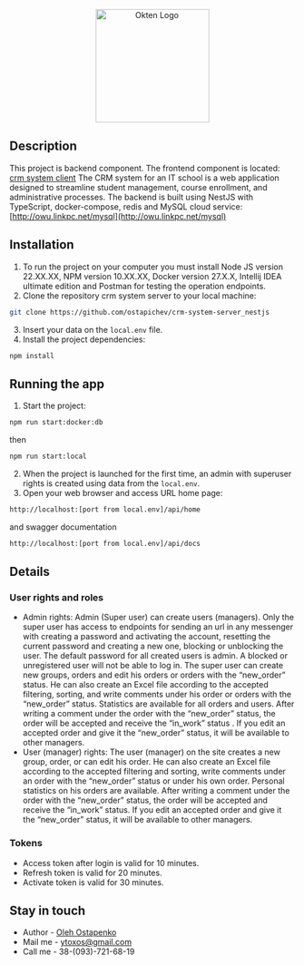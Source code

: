 <p align="center">
  <a href="https://owu.com.ua/" target="blank"><img src="https://owu.com.ua/wp-content/uploads/2023/12/Blue-Big-Bird-Final-Logo.webp" width="200" alt="Okten Logo" /></a>
</p>

## Description
This project is backend component. The frontend component is located:
[crm system client](https://github.com/ostapichev/crm-system-client)
The CRM system for an IT school is a web application designed to streamline student management,
course enrollment, and administrative processes.
The backend is built using NestJS with TypeScript, docker-compose, redis and MySQL cloud service:
[http://owu.linkpc.net/mysql](http://owu.linkpc.net/mysql)

## Installation
1. To run the project on your computer you must install Node JS version 22.XX.XX, NPM version 10.XX.XX, 
   Docker version 27.X.X, Intellij IDEA ultimate edition and Postman for testing the operation endpoints.
2. Clone the repository crm system server to your local machine:  
```bash 
git clone https://github.com/ostapichev/crm-system-server_nestjs
```
3. Insert your data on the <code>local.env</code> file.
4. Install the project dependencies:
```bash
npm install
```

## Running the app

1. Start the project:
```bash
npm run start:docker:db
```
then
```bash
npm run start:local
```
2. When the project is launched for the first time, 
   an admin with superuser rights is created using data from the 
   <code>local.env</code>.
3. Open your web browser and access URL home page:
```bash
http://localhost:[port from local.env]/api/home
```
   and swagger documentation 
```bash
http://localhost:[port from local.env]/api/docs
```

## Details
### User rights and roles

-  Admin rights: Admin (Super user) can create users (managers). 
   Only the super user has access to endpoints for sending an 
   url in any messenger with creating a password and activating the account, 
   resetting the current password and creating a new one, 
   blocking or unblocking the user. The default password 
   for all created users is admin. A blocked or unregistered user 
   will not be able to log in. The super user can create new groups, 
   orders and edit his orders or orders with the “new_order” status. 
   He can also create an Excel file according to the accepted filtering, 
   sorting, and write comments under his order or orders with the “new_order” status. 
   Statistics are available for all orders and users. After writing a comment under 
   the order with the “new_order” status, the order will be accepted 
   and receive the “in_work” status . If you edit an accepted order 
   and give it the “new_order” status, it will be available to other managers.
-  User (manager) rights: The user (manager) on the site creates a new group, 
   order, or can edit his order. He can also create an Excel file according 
   to the accepted filtering and sorting, write comments under an order with the “new_order” 
   status or under his own order. Personal statistics on his orders are available. 
   After writing a comment under the order with the “new_order” status, the order will be 
   accepted and receive the “in_work” status. If you edit an accepted order and give it the “new_order” status, 
   it will be available to other managers.

### Tokens

- Access token after login is valid for 10 minutes.
- Refresh token is valid for 20 minutes.
- Activate token is valid for 30 minutes.

## Stay in touch

- Author - [Oleh Ostapenko](https://github.com/ostapichev)
- Mail me - <a>ytoxos@gmail.com</a>
- Call me - 38-(093)-721-68-19
